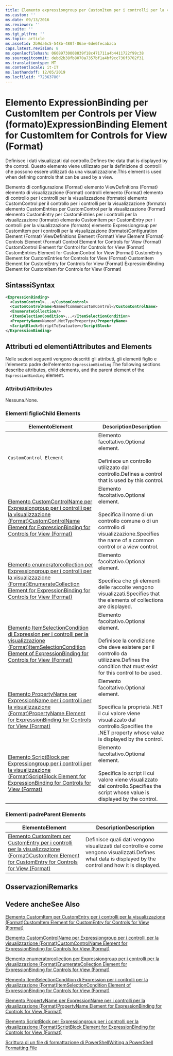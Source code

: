 ```yaml
---
title: Elemento expressiongroup per CustomItem per i controlli per la visualizzazione (Format) | Microsoft Docs
ms.custom: ''
ms.date: 09/13/2016
ms.reviewer: ''
ms.suite: ''
ms.tgt_pltfrm: ''
ms.topic: article
ms.assetid: 2b9da6c5-548b-480f-86ae-6de6fecabaca
caps.latest.revision: 8
ms.openlocfilehash: 06089730008839f18c471711a4b4411722f99c38
ms.sourcegitcommit: debd2b38fb8070a7357bf1a4bf9cc736f3702f31
ms.translationtype: MT
ms.contentlocale: it-IT
ms.lasthandoff: 12/05/2019
ms.locfileid: "72363780"
---
```

# <a name="expressionbinding-element-for-customitem-for-controls-for-view-format"></a><span data-ttu-id="f8d40-102">Elemento ExpressionBinding per CustomItem per Controls per View (formato)</span><span class="sxs-lookup"><span data-stu-id="f8d40-102">ExpressionBinding Element for CustomItem for Controls for View (Format)</span></span>

<span data-ttu-id="f8d40-103">Definisce i dati visualizzati dal controllo.</span><span class="sxs-lookup"><span data-stu-id="f8d40-103">Defines the data that is displayed by the control.</span></span> <span data-ttu-id="f8d40-104">Questo elemento viene utilizzato per la definizione di controlli che possono essere utilizzati da una visualizzazione.</span><span class="sxs-lookup"><span data-stu-id="f8d40-104">This element is used when defining controls that can be used by a view.</span></span>

<span data-ttu-id="f8d40-105">Elemento di configurazione (Format) elemento ViewDefinitions (Format) elemento di visualizzazione (Format) controlli elemento (Format) elemento di controllo per i controlli per la visualizzazione (formato) elemento CustomControl per il controllo per i controlli per la visualizzazione (formato) elemento CustomEntries per CustomControl per la visualizzazione (Format) elemento CustomEntry per CustomEntries per i controlli per la visualizzazione (formato) elemento CustomItem per CustomEntry per i controlli per la visualizzazione (formato) elemento Expressiongroup per CustomItem per i controlli per la visualizzazione (formato)</span><span class="sxs-lookup"><span data-stu-id="f8d40-105">Configuration Element (Format) ViewDefinitions Element (Format) View Element (Format) Controls Element (Format) Control Element for Controls for View (Format) CustomControl Element for Control for Controls for View (Format) CustomEntries Element for CustomControl for View (Format) CustomEntry Element for CustomEntries for Controls for View (Format) CustomItem Element for CustomEntry for Controls for View (Format) ExpressionBinding Element for CustomItem for Controls for View (Format)</span></span>

## <a name="syntax"></a><span data-ttu-id="f8d40-106">Sintassi</span><span class="sxs-lookup"><span data-stu-id="f8d40-106">Syntax</span></span>

```xml
<ExpressionBinding>
  <CustomControl>...</CustomControl>
  <CustomControlName>NameofCommonCustomControl</CustomControlName>
  <EnumerateCollection/>
  <ItemSelectionCondition>...</ItemSelectionCondition>
  <PropertyName>Nameof.NetTypeProperty</PropertyName>
  <ScriptBlock>ScriptToEvaluate></ScriptBlock>
</ExpressionBinding>
```

## <a name="attributes-and-elements"></a><span data-ttu-id="f8d40-107">Attributi ed elementi</span><span class="sxs-lookup"><span data-stu-id="f8d40-107">Attributes and Elements</span></span>

<span data-ttu-id="f8d40-108">Nelle sezioni seguenti vengono descritti gli attributi, gli elementi figlio e l'elemento padre dell'elemento `ExpressionBinding`.</span><span class="sxs-lookup"><span data-stu-id="f8d40-108">The following sections describe attributes, child elements, and the parent element of the `ExpressionBinding` element.</span></span>

### <a name="attributes"></a><span data-ttu-id="f8d40-109">Attributi</span><span class="sxs-lookup"><span data-stu-id="f8d40-109">Attributes</span></span>

<span data-ttu-id="f8d40-110">Nessuna.</span><span class="sxs-lookup"><span data-stu-id="f8d40-110">None.</span></span>

### <a name="child-elements"></a><span data-ttu-id="f8d40-111">Elementi figlio</span><span class="sxs-lookup"><span data-stu-id="f8d40-111">Child Elements</span></span>

|<span data-ttu-id="f8d40-112">Elemento</span><span class="sxs-lookup"><span data-stu-id="f8d40-112">Element</span></span>|<span data-ttu-id="f8d40-113">Description</span><span class="sxs-lookup"><span data-stu-id="f8d40-113">Description</span></span>|
|-------------|-----------------|
|`CustomControl Element`|<span data-ttu-id="f8d40-114">Elemento facoltativo.</span><span class="sxs-lookup"><span data-stu-id="f8d40-114">Optional element.</span></span><br /><br /> <span data-ttu-id="f8d40-115">Definisce un controllo utilizzato dal controllo.</span><span class="sxs-lookup"><span data-stu-id="f8d40-115">Defines a control that is used by this control.</span></span>|
|[<span data-ttu-id="f8d40-116">Elemento CustomControlName per Expressiongroup per i controlli per la visualizzazione (Format)</span><span class="sxs-lookup"><span data-stu-id="f8d40-116">CustomControlName Element for ExpressionBinding for Controls for View (Format)</span></span>](./customcontrolname-element-for-expressionbinding-for-controls-for-view-format.md)|<span data-ttu-id="f8d40-117">Elemento facoltativo.</span><span class="sxs-lookup"><span data-stu-id="f8d40-117">Optional element.</span></span><br /><br /> <span data-ttu-id="f8d40-118">Specifica il nome di un controllo comune o di un controllo di visualizzazione.</span><span class="sxs-lookup"><span data-stu-id="f8d40-118">Specifies the name of a common control or a view control.</span></span>|
|[<span data-ttu-id="f8d40-119">Elemento enumeratorcollection per Expressiongroup per i controlli per la visualizzazione (Format)</span><span class="sxs-lookup"><span data-stu-id="f8d40-119">EnumerateCollection Element for ExpressionBinding for Controls for View (Format)</span></span>](./enumeratecollection-element-for-expressionbinding-for-controls-for-view-format.md)|<span data-ttu-id="f8d40-120">Elemento facoltativo.</span><span class="sxs-lookup"><span data-stu-id="f8d40-120">Optional element.</span></span><br /><br /> <span data-ttu-id="f8d40-121">Specifica che gli elementi delle raccolte vengono visualizzati.</span><span class="sxs-lookup"><span data-stu-id="f8d40-121">Specifies that the elements of collections are displayed.</span></span>|
|[<span data-ttu-id="f8d40-122">Elemento ItemSelectionCondition di Expression per i controlli per la visualizzazione (Format)</span><span class="sxs-lookup"><span data-stu-id="f8d40-122">ItemSelectionCondition Element of ExpressionBinding for Controls for View (Format)</span></span>](./itemselectioncondition-element-for-expressionbinding-for-controls-for-view-format.md)|<span data-ttu-id="f8d40-123">Elemento facoltativo.</span><span class="sxs-lookup"><span data-stu-id="f8d40-123">Optional element.</span></span><br /><br /> <span data-ttu-id="f8d40-124">Definisce la condizione che deve esistere per il controllo da utilizzare.</span><span class="sxs-lookup"><span data-stu-id="f8d40-124">Defines the condition that must exist for this control to be used.</span></span>|
|[<span data-ttu-id="f8d40-125">Elemento PropertyName per ExpressionName per i controlli per la visualizzazione (Format)</span><span class="sxs-lookup"><span data-stu-id="f8d40-125">PropertyName Element for ExpressionBinding for Controls for View (Format)</span></span>](./propertyname-element-for-expressionbinding-for-controls-for-view-format.md)|<span data-ttu-id="f8d40-126">Elemento facoltativo.</span><span class="sxs-lookup"><span data-stu-id="f8d40-126">Optional element.</span></span><br /><br /> <span data-ttu-id="f8d40-127">Specifica la proprietà .NET il cui valore viene visualizzato dal controllo.</span><span class="sxs-lookup"><span data-stu-id="f8d40-127">Specifies the .NET property whose value is displayed by the control.</span></span>|
|[<span data-ttu-id="f8d40-128">Elemento ScriptBlock per Expressiongroup per i controlli per la visualizzazione (Format)</span><span class="sxs-lookup"><span data-stu-id="f8d40-128">ScriptBlock Element for ExpressionBinding for Controls for View (Format)</span></span>](./scriptblock-element-for-expressionbinding-for-controls-for-view-format.md)|<span data-ttu-id="f8d40-129">Elemento facoltativo.</span><span class="sxs-lookup"><span data-stu-id="f8d40-129">Optional element.</span></span><br /><br /> <span data-ttu-id="f8d40-130">Specifica lo script il cui valore viene visualizzato dal controllo.</span><span class="sxs-lookup"><span data-stu-id="f8d40-130">Specifies the script whose value is displayed by the control.</span></span>|

### <a name="parent-elements"></a><span data-ttu-id="f8d40-131">Elementi padre</span><span class="sxs-lookup"><span data-stu-id="f8d40-131">Parent Elements</span></span>

|<span data-ttu-id="f8d40-132">Elemento</span><span class="sxs-lookup"><span data-stu-id="f8d40-132">Element</span></span>|<span data-ttu-id="f8d40-133">Description</span><span class="sxs-lookup"><span data-stu-id="f8d40-133">Description</span></span>|
|-------------|-----------------|
|[<span data-ttu-id="f8d40-134">Elemento CustomItem per CustomEntry per i controlli per la visualizzazione (Format)</span><span class="sxs-lookup"><span data-stu-id="f8d40-134">CustomItem Element for CustomEntry for Controls for View (Format)</span></span>](./customitem-element-for-customentry-for-controls-for-view-format.md)|<span data-ttu-id="f8d40-135">Definisce quali dati vengono visualizzati dal controllo e come vengono visualizzati.</span><span class="sxs-lookup"><span data-stu-id="f8d40-135">Defines what data is displayed by the control and how it is displayed.</span></span>|

## <a name="remarks"></a><span data-ttu-id="f8d40-136">Osservazioni</span><span class="sxs-lookup"><span data-stu-id="f8d40-136">Remarks</span></span>

## <a name="see-also"></a><span data-ttu-id="f8d40-137">Vedere anche</span><span class="sxs-lookup"><span data-stu-id="f8d40-137">See Also</span></span>

[<span data-ttu-id="f8d40-138">Elemento CustomItem per CustomEntry per i controlli per la visualizzazione (Format)</span><span class="sxs-lookup"><span data-stu-id="f8d40-138">CustomItem Element for CustomEntry for Controls for View (Format)</span></span>](./customitem-element-for-customentry-for-controls-for-view-format.md)

[<span data-ttu-id="f8d40-139">Elemento CustomControlName per Expressiongroup per i controlli per la visualizzazione (Format)</span><span class="sxs-lookup"><span data-stu-id="f8d40-139">CustomControlName Element for ExpressionBinding for Controls for View (Format)</span></span>](./customcontrolname-element-for-expressionbinding-for-controls-for-view-format.md)

[<span data-ttu-id="f8d40-140">Elemento enumeratorcollection per Expressiongroup per i controlli per la visualizzazione (Format)</span><span class="sxs-lookup"><span data-stu-id="f8d40-140">EnumerateCollection Element for ExpressionBinding for Controls for View (Format)</span></span>](./enumeratecollection-element-for-expressionbinding-for-controls-for-view-format.md)

[<span data-ttu-id="f8d40-141">Elemento ItemSelectionCondition di Expression per i controlli per la visualizzazione (Format)</span><span class="sxs-lookup"><span data-stu-id="f8d40-141">ItemSelectionCondition Element of ExpressionBinding for Controls for View (Format)</span></span>](./itemselectioncondition-element-for-expressionbinding-for-controls-for-view-format.md)

[<span data-ttu-id="f8d40-142">Elemento PropertyName per ExpressionName per i controlli per la visualizzazione (Format)</span><span class="sxs-lookup"><span data-stu-id="f8d40-142">PropertyName Element for ExpressionBinding for Controls for View (Format)</span></span>](./propertyname-element-for-expressionbinding-for-controls-for-view-format.md)

[<span data-ttu-id="f8d40-143">Elemento ScriptBlock per Expressiongroup per i controlli per la visualizzazione (Format)</span><span class="sxs-lookup"><span data-stu-id="f8d40-143">ScriptBlock Element for ExpressionBinding for Controls for View (Format)</span></span>](./scriptblock-element-for-expressionbinding-for-controls-for-view-format.md)

[<span data-ttu-id="f8d40-144">Scrittura di un file di formattazione di PowerShell</span><span class="sxs-lookup"><span data-stu-id="f8d40-144">Writing a PowerShell Formatting File</span></span>](./writing-a-powershell-formatting-file.md)
